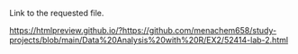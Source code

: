 Link to the requested file.

https://htmlpreview.github.io/?https://github.com/menachem658/study-projects/blob/main/Data%20Analysis%20with%20R/EX2/52414-lab-2.html
